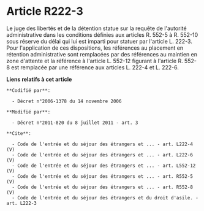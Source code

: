 # Article R222-3

Le juge des libertés et de la détention statue sur la requête de l'autorité administrative dans les conditions définies aux
articles R. 552-5 à R. 552-10 sous réserve du délai qui lui est imparti pour statuer par l'article L. 222-3. Pour
l'application de ces dispositions, les références au placement en rétention administrative sont remplacées par des références
au maintien en zone d'attente et la référence à l'article L. 552-12 figurant à l'article R. 552-8 est remplacée par une
référence aux articles L. 222-4 et L. 222-6.

**Liens relatifs à cet article**

	**Codifié par**:

	  - Décret n°2006-1378 du 14 novembre 2006

	**Modifié par**:

	  - Décret n°2011-820 du 8 juillet 2011 - art. 3

	**Cite**:

	  - Code de l'entrée et du séjour des étrangers et ... - art. L222-4 (V)
	  - Code de l'entrée et du séjour des étrangers et ... - art. L222-6 (V)
	  - Code de l'entrée et du séjour des étrangers et ... - art. L552-12 (V)
	  - Code de l'entrée et du séjour des étrangers et ... - art. R552-5 (V)
	  - Code de l'entrée et du séjour des étrangers et ... - art. R552-8 (V)
	  - Code de l'entrée et du séjour des étrangers et du droit d'asile. - art. L222-3
